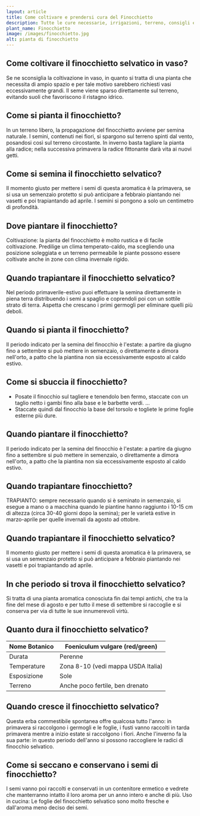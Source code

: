 ```yaml
---
layout: article
title: Come coltivare e prendersi cura del Finocchietto
description: Tutte le cure necessarie, irrigazioni, terreno, consigli e molto altro sulla coltivazione del Finocchietto
plant_name: Finocchietto
image: /images/finocchietto.jpg
alt: pianta di finocchietto
---
```


## Come coltivare il finocchietto selvatico in vaso?

Se ne sconsiglia la coltivazione in vaso, in quanto si tratta di una pianta che necessita di ampio spazio e per tale motivo sarebbero richiesti vasi eccessivamente grandi. Il seme viene sparso direttamente sul terreno, evitando suoli che favoriscono il ristagno idrico.

## Come si pianta il finocchietto?

In un terreno libero, la propagazione del finocchietto avviene per semina naturale. I semini, contenuti nei fiori, si spargono sul terreno spinti dal vento, posandosi così sul terreno circostante. In inverno basta tagliare la pianta alla radice; nella successiva primavera la radice fittonante darà vita ai nuovi getti.

## Come si semina il finocchietto selvatico?

 Il momento giusto per mettere i semi di questa aromatica è la primavera, se si usa un semenzaio protetto si può anticipare a febbraio piantando nei vasetti e poi trapiantando ad aprile. I semini si pongono a solo un centimetro di profondità.

## Dove piantare il finocchietto?

Coltivazione: la pianta del finocchietto è molto rustica e di facile coltivazione. Predilige un clima temperato-caldo, ma scegliendo una posizione soleggiata e un terreno permeabile le piante possono essere coltivate anche in zone con clima invernale rigido.

## Quando trapiantare il finocchietto selvatico?

 Nel periodo primaverile-estivo puoi effettuare la semina direttamente in piena terra distribuendo i semi a spaglio e coprendoli poi con un sottile strato di terra. Aspetta che crescano i primi germogli per eliminare quelli più deboli.

## Quando si pianta il finocchietto?

Il periodo indicato per la semina del finocchio è l'estate: a partire da giugno fino a settembre si può mettere in semenzaio, o direttamente a dimora nell'orto, a patto che la piantina non sia eccessivamente esposto al caldo estivo.

## Come si sbuccia il finocchietto?

- Posate il finocchio sul tagliere e tenendolo ben fermo, staccate con un taglio netto i gambi fino alla base e le barbette verdi. ...
- Staccate quindi dal finocchio la base del torsolo e togliete le prime foglie esterne più dure.

## Quando piantare il finocchietto?

 Il periodo indicato per la semina del finocchio è l'estate: a partire da giugno fino a settembre si può mettere in semenzaio, o direttamente a dimora nell'orto, a patto che la piantina non sia eccessivamente esposto al caldo estivo.

## Quando trapiantare finocchietto?

TRAPIANTO: sempre necessario quando si è seminato in semenzaio, si esegue a mano o a macchina quando le piantine hanno raggiunto i 10-15 cm di altezza (circa 30-40 giorni dopo la semina); per le varietà estive in marzo-aprile per quelle invernali da agosto ad ottobre.

## Quando trapiantare il finocchietto selvatico?

 Il momento giusto per mettere i semi di questa aromatica è la primavera, se si usa un semenzaio protetto si può anticipare a febbraio piantando nei vasetti e poi trapiantando ad aprile.

## In che periodo si trova il finocchietto selvatico?

Si tratta di una pianta aromatica conosciuta fin dai tempi antichi, che tra la fine del mese di agosto e per tutto il mese di settembre si raccoglie e si conserva per via di tutte le sue innumerevoli virtù.

## Quanto dura il finocchietto selvatico?

|Nome Botanico|    Foeniculum vulgare (red/green)|
|-------------|----------------------------------|
|       Durata|                           Perenne|
|  Temperature|Zona 8-10 (vedi mappa USDA Italia)|
|  Esposizione|                              Sole|
|      Terreno|   Anche poco fertile, ben drenato|

## Quando cresce il finocchietto selvatico?

Questa erba commestibile spontanea offre qualcosa tutto l'anno: in primavera si raccolgono i germogli e le foglie, i fusti vanno raccolti in tarda primavera mentre a inizio estate si raccolgono i fiori. Anche l'inverno fa la sua parte: in questo periodo dell'anno si possono raccogliere le radici di finocchio selvatico.

## Come si seccano e conservano i semi di finocchietto?

I semi vanno poi raccolti e conservati in un contenitore ermetico e vedrete che manterranno intatto il loro aroma per un anno intero e anche di più. Uso in cucina: Le foglie del finocchietto selvatico sono molto fresche e dall'aroma meno deciso dei semi.

